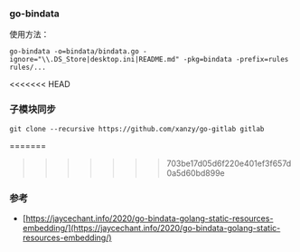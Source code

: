 

### go-bindata
使用方法：
```shell
go-bindata -o=bindata/bindata.go -ignore="\\.DS_Store|desktop.ini|README.md" -pkg=bindata -prefix=rules rules/... 
```

<<<<<<< HEAD
### 子模块同步
```shell
git clone --recursive https://github.com/xanzy/go-gitlab gitlab
```
=======
>>>>>>> 703be17d05d6f220e401ef3f657d0a5d60bd899e


### 参考
- [https://jaycechant.info/2020/go-bindata-golang-static-resources-embedding/](https://jaycechant.info/2020/go-bindata-golang-static-resources-embedding/)